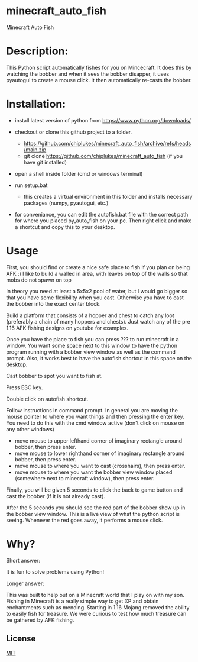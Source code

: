 # minecraft_auto_fish
Minecraft Auto Fish


# Description:

This Python script automatically fishes for you on Mincecraft.  It does this by watching the bobber and when it sees the bobber disapper, it uses pyautogui to create a mouse click.  It then automatically re-casts the bobber.


# Installation:

* install latest version of python from https://www.python.org/downloads/

* checkout or clone this github project to a folder.
    * https://github.com/chiplukes/minecraft_auto_fish/archive/refs/heads/main.zip
    * git clone https://github.com/chiplukes/minecraft_auto_fish (if you have git installed)

* open a shell inside folder (cmd or windows terminal)

* run setup.bat
    * this creates a virtual environment in this folder and installs necessary packages (numpy, pyautogui, etc.)

* for conveniance, you can edit the autofish.bat file with the correct path for where you placed py_auto_fish on your pc. Then right click and make a shortcut and copy this to your desktop.

# Usage

First, you should find or create a nice safe place to fish if you plan on being AFK :)  I like to build a walled in area, with leaves on top of the walls so that mobs do not spawn on top

In theory you need at least a 5x5x2 pool of water, but I would go bigger so that you have some flexibility when you cast.  Otherwise you have to cast the bobber into the exact center block.

Build a platform that consists of a hopper and chest to catch any loot (preferably a chain of many hoppers and chests).  Just watch any of the pre 1.16 AFK fishing designs on youtube for examples.

Once you have the place to fish you can press ??? to run minecraft in a window.  You want some space next to this window to have the python program running with a bobber view window as well as the command prompt.  Also, it works best to have the autofish shortcut in this space on the desktop.

Cast bobber to spot you want to fish at.

Press ESC key.

Double click on autofish shortcut.

Follow instructions in command prompt.  In general you are moving the mouse pointer to where you want things and then pressing the enter key.  You need to do this with the cmd window active (don't click on mouse on any other windows)

* move mouse to upper lefthand corner of imaginary rectangle around bobber, then press enter.
* move mouse to lower righthand corner of imaginary rectangle around bobber, then press enter.
* move mouse to where you want to cast (crosshairs), then press enter.
* move mouse to where you want the bobber view window placed (somewhere next to minecraft window), then press enter.

Finally, you will be given 5 seconds to click the back to game button and cast the bobber (if it is not already cast).

After the 5 seconds you should see the red part of the bobber show up in the bobber view window.  This is a live view of what the python script is seeing.  Whenever the red goes away, it performs a mouse click.

# Why?

Short answer:

It is fun to solve problems using Python!

Longer answer:

This was built to help out on a Minecraft world that I play on with my son.  Fishing in Minecraft is a really simple way to get XP and obtain enchantments such as mending.  Starting in 1.16 Mojang removed the ability to easily fish for treasure.  We were curious to test how much treasure can be gathered by AFK fishing.

## License

[MIT](https://choosealicense.com/licenses/mit/)
